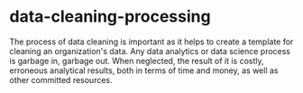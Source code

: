 # data-cleaning-processing
The process of data cleaning is important as it helps to create a template for cleaning an organization's data. Any data analytics or data science process is garbage in, garbage out. When neglected, the result of it is costly, erroneous analytical results, both in terms of time and money, as well as other committed resources.
